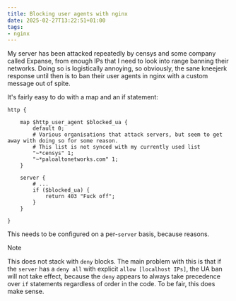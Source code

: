 ```yaml
---
title: Blocking user agents with nginx
date: 2025-02-27T13:22:51+01:00
tags:
- nginx
---
```


My server has been attacked repeatedly by censys and some company called Expanse, from enough IPs that I need to look into range banning their networks. Doing so is logistically annoying, so obviously, the sane kneejerk response until then is to ban their user agents in nginx with a custom message out of spite.

It's fairly easy to do with a map and an if statement:

```nginx
http {

    map $http_user_agent $blocked_ua {
        default 0;
        # Various organisations that attack servers, but seem to get away with doing so for some reason.
        # This list is not synced with my currently used list
        "~*censys" 1;
        "~*paloaltonetworks.com" 1;
    }

    server {
        # ... 
        if ($blocked_ua) {
            return 403 "Fuck off";
        }
    }

}
```

This needs to be configured on a per-`server` basis, because reasons.

> [!NOTE]
> This does not stack with `deny` blocks. The main problem with this is that if the `server` has a `deny all` with explicit `allow [localhost IPs]`, the UA ban will not take effect, because the `deny` appears to always take precedence over `if` statements regardless of order in the code. To be fair, this does make sense.
